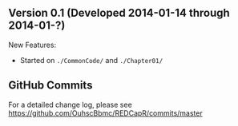 ﻿Version 0.1 (Developed 2014-01-14 through 2014-01-?)
------------------------------------------------------------------------------
New Features:
* Started on `./CommonCode/` and `./Chapter01/` 

GitHub Commits
------------------------------------------------------------------------------
For a detailed change log, please see https://github.com/OuhscBbmc/REDCapR/commits/master
